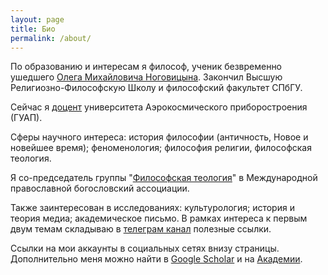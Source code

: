 ```yaml
---
layout: page
title: Био
permalink: /about/
---
```


По образованию и интересам я философ, ученик безвременно ушедшего [Олега Михайловича Ноговицына](https://ru.wikipedia.org/wiki/Ноговицын,_Олег_Михайлович). Закончил Высшую Религиозно-Философскую Школу и философский факультет СПбГУ. 

Сейчас я [доцент](https://pro.guap.ru/exters/profile/1813) университета Аэрокосмического приборостроения (ГУАП). 

Сферы научного интереса: история философии (античность, Новое и новейшее время); феноменология; философия религии, философская теология. 

Я со-председатель группы "[Философская теология](https://iota-web.org/philosophical-theology-group/)" в Международной православной богословский ассоциации.

Также заинтересован в исследованиях: культурология; история и теория медиа; академическое письмо. В рамках интереса к первым двум темам складываю в [телеграм канал](https://t.me/lettolearn) полезные ссылки.

Ссылки на мои аккаунты в социальных сетях внизу страницы. Дополнительно меня можно найти в [Google Scholar](https://scholar.google.ru/citations?user=RbXQ62UAAAAJ&hl=ru) и на [Академии](https://suai.academia.edu/IgorZaitsev). 
